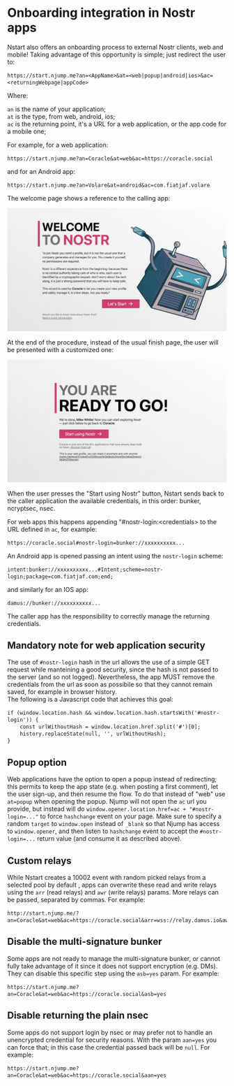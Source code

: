 # Onboarding integration in Nostr apps

Nstart also offers an onboarding process to external Nostr clients, web and mobile! Taking advantage of this opportunity is simple; just redirect the user to:

```
https://start.njump.me?an=<AppName>&at=<web|popup|android|ios>&ac=<returningWebpage|appCode>
```

Where:

`an` is the name of your application;  
`at` is the type, from web, android, ios;  
`ac` is the returning point, it's a URL for a web application, or the app code for a mobile one;  

For example, for a web application:

```
https://start.njump.me?an=Coracle&at=web&ac=https://coracle.social
```

and for an Android app:

```
https://start.njump.me?an=Volare&at=android&ac=com.fiatjaf.volare
```

The welcome page shows a reference to the calling app:

![Start page](/static/images/apps-integration01.jpg)

At the end of the procedure, instead of the usual finish page, the user will be presented with a customized one:

![Start page](/static/images/apps-integration02.jpg)

When the user presses the "Start using Nostr" button, Nstart sends back to the caller application the available credentials, in this order: bunker, ncryptsec, nsec.

For web apps this happens appending "#nostr-login:\<credentials\> to the URL defined in `ac`, for example:

```
https://coracle.social#nostr-login=bunker://xxxxxxxxxx...
```

An Android app is opened passing an intent using the `nostr-login` scheme:

```
intent:bunker://xxxxxxxxxx...#Intent;scheme=nostr-login;package=com.fiatjaf.com;end;
```

and similarly for an IOS app:

```
damus://bunker://xxxxxxxxxx...
```

The caller app has the responsibility to correctly manage the returning credentials.

## Mandatory note for web application security

The use of `#nostr-login` hash in the url allows the use of a simple GET request while manteining a good security, since the hash is not passed to the server (and so not logged). Nevertheless, the app MUST remove the credentials from the url as soon as possibile so that they cannot remain saved, for example in browser history.  
The following is a Javascript code that achieves this goal:

```
if (window.location.hash && window.location.hash.startsWith('#nostr-login')) {
    const urlWithoutHash = window.location.href.split('#')[0];
    history.replaceState(null, '', urlWithoutHash);
}
```

## Popup option

Web applications have the option to open a popup instead of redirecting; this permits to keep the app state (e.g. when posting a first comment), let the user sign-up, and then resume the flow.
To do that instead of "web" use `at=popup` when opening the popup. Njump will not open the `ac` url you provide, but instead will do `window.opener.location.href=ac + "#nostr-login=..."` to force `hashchange` event on your page. Make sure to specify a random `target` to `window.open` instead of `_blank` so that Njump has access to `window.opener`, and then listen to `hashchange` event to accept the `#nostr-login=...` return value (and consume it as described above). 

## Custom relays

While Nstart creates a 10002 event with random picked relays from a selected pool by default , apps can overwrite these read and write relays using the `arr` (read relays) and `awr` (write relays) params. More relays can be passed, separated by commas. For example:

```
http://start.njump.me/?an=Coracle&at=web&ac=https://coracle.social&arr=wss://relay.damus.io&awr=wss://nos.lol,wss://wss://offchain.pub
```

## Disable the multi-signature bunker

Some apps are not ready to manage the multi-signature bunker, or cannot fully take advantage of it since it does not support encryption (e.g. DMs). They can disable this specific step using the `asb=yes` param. For example:

```
https://start.njump.me?an=Coracle&at=web&ac=https://coracle.social&asb=yes
```

## Disable returning the plain nsec

Some apps do not support login by nsec or may prefer not to handle an unencrypted credential for security reasons. With the param `aan=yes` you can force that; in this case the credential passed back will be `null`. For example:

```
https://start.njump.me?an=Coracle&at=web&ac=https://coracle.social&aan=yes
```
